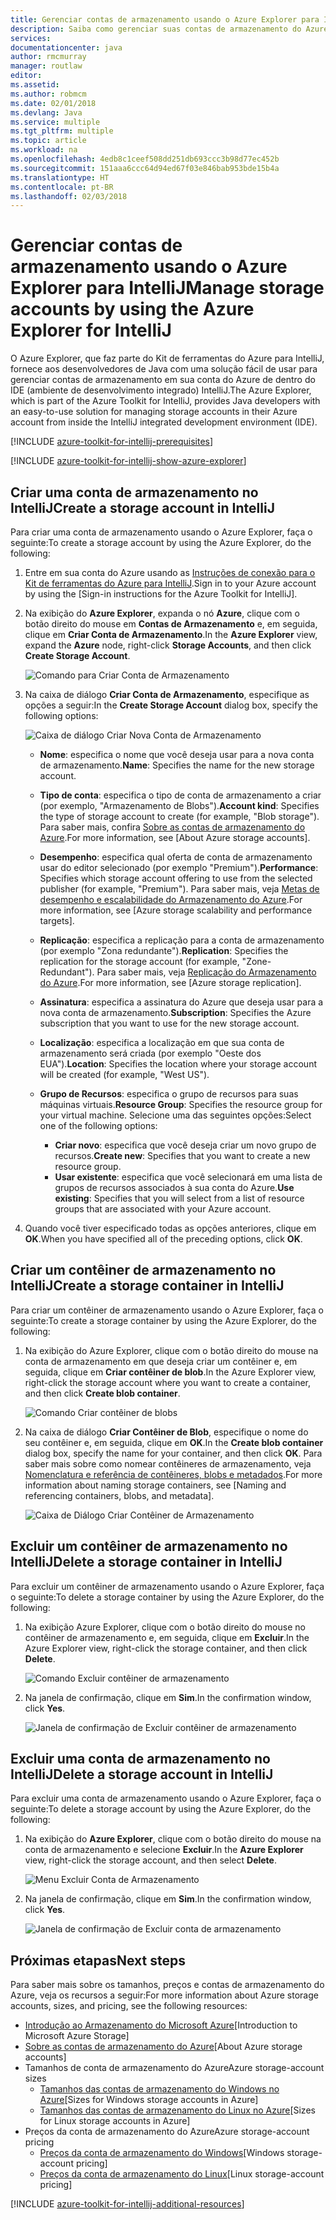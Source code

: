 ```yaml
---
title: Gerenciar contas de armazenamento usando o Azure Explorer para IntelliJ
description: Saiba como gerenciar suas contas de armazenamento do Azure usando o Azure Explorer para IntelliJ.
services: 
documentationcenter: java
author: rmcmurray
manager: routlaw
editor: 
ms.assetid: 
ms.author: robmcm
ms.date: 02/01/2018
ms.devlang: Java
ms.service: multiple
ms.tgt_pltfrm: multiple
ms.topic: article
ms.workload: na
ms.openlocfilehash: 4edb8c1ceef508dd251db693ccc3b98d77ec452b
ms.sourcegitcommit: 151aaa6ccc64d94ed67f03e846bab953bde15b4a
ms.translationtype: HT
ms.contentlocale: pt-BR
ms.lasthandoff: 02/03/2018
---
```

# <a name="manage-storage-accounts-by-using-the-azure-explorer-for-intellij"></a><span data-ttu-id="bcee2-103">Gerenciar contas de armazenamento usando o Azure Explorer para IntelliJ</span><span class="sxs-lookup"><span data-stu-id="bcee2-103">Manage storage accounts by using the Azure Explorer for IntelliJ</span></span>

<span data-ttu-id="bcee2-104">O Azure Explorer, que faz parte do Kit de ferramentas do Azure para IntelliJ, fornece aos desenvolvedores de Java com uma solução fácil de usar para gerenciar contas de armazenamento em sua conta do Azure de dentro do IDE (ambiente de desenvolvimento integrado) IntelliJ.</span><span class="sxs-lookup"><span data-stu-id="bcee2-104">The Azure Explorer, which is part of the Azure Toolkit for IntelliJ, provides Java developers with an easy-to-use solution for managing storage accounts in their Azure account from inside the IntelliJ integrated development environment (IDE).</span></span>

[!INCLUDE [azure-toolkit-for-intellij-prerequisites](../includes/azure-toolkit-for-intellij-prerequisites.md)]

[!INCLUDE [azure-toolkit-for-intellij-show-azure-explorer](../includes/azure-toolkit-for-intellij-show-azure-explorer.md)]

## <a name="create-a-storage-account-in-intellij"></a><span data-ttu-id="bcee2-105">Criar uma conta de armazenamento no IntelliJ</span><span class="sxs-lookup"><span data-stu-id="bcee2-105">Create a storage account in IntelliJ</span></span>

<span data-ttu-id="bcee2-106">Para criar uma conta de armazenamento usando o Azure Explorer, faça o seguinte:</span><span class="sxs-lookup"><span data-stu-id="bcee2-106">To create a storage account by using the Azure Explorer, do the following:</span></span>

1. <span data-ttu-id="bcee2-107">Entre em sua conta do Azure usando as [Instruções de conexão para o Kit de ferramentas do Azure para IntelliJ].</span><span class="sxs-lookup"><span data-stu-id="bcee2-107">Sign in to your Azure account by using the [Sign-in instructions for the Azure Toolkit for IntelliJ].</span></span> 

2. <span data-ttu-id="bcee2-108">Na exibição do **Azure Explorer**, expanda o nó **Azure**, clique com o botão direito do mouse em **Contas de Armazenamento** e, em seguida, clique em **Criar Conta de Armazenamento**.</span><span class="sxs-lookup"><span data-stu-id="bcee2-108">In the **Azure Explorer** view, expand the **Azure** node, right-click **Storage Accounts**, and then click **Create Storage Account**.</span></span>

   ![Comando para Criar Conta de Armazenamento][CS01]

3. <span data-ttu-id="bcee2-110">Na caixa de diálogo **Criar Conta de Armazenamento**, especifique as opções a seguir:</span><span class="sxs-lookup"><span data-stu-id="bcee2-110">In the **Create Storage Account** dialog box, specify the following options:</span></span>

   ![Caixa de diálogo Criar Nova Conta de Armazenamento][CS02]

   * <span data-ttu-id="bcee2-112">**Nome**: especifica o nome que você deseja usar para a nova conta de armazenamento.</span><span class="sxs-lookup"><span data-stu-id="bcee2-112">**Name**: Specifies the name for the new storage account.</span></span>

   * <span data-ttu-id="bcee2-113">**Tipo de conta**: especifica o tipo de conta de armazenamento a criar (por exemplo, "Armazenamento de Blobs").</span><span class="sxs-lookup"><span data-stu-id="bcee2-113">**Account kind**: Specifies the type of storage account to create (for example, "Blob storage").</span></span> <span data-ttu-id="bcee2-114">Para saber mais, confira [Sobre as contas de armazenamento do Azure].</span><span class="sxs-lookup"><span data-stu-id="bcee2-114">For more information, see [About Azure storage accounts].</span></span> 

   * <span data-ttu-id="bcee2-115">**Desempenho**: especifica qual oferta de conta de armazenamento usar do editor selecionado (por exemplo "Premium").</span><span class="sxs-lookup"><span data-stu-id="bcee2-115">**Performance**: Specifies which storage account offering to use from the selected publisher (for example, "Premium").</span></span> <span data-ttu-id="bcee2-116">Para saber mais, veja [Metas de desempenho e escalabilidade do Armazenamento do Azure].</span><span class="sxs-lookup"><span data-stu-id="bcee2-116">For more information, see [Azure storage scalability and performance targets].</span></span> 

   * <span data-ttu-id="bcee2-117">**Replicação**: especifica a replicação para a conta de armazenamento (por exemplo "Zona redundante").</span><span class="sxs-lookup"><span data-stu-id="bcee2-117">**Replication**: Specifies the replication for the storage account (for example, "Zone-Redundant").</span></span> <span data-ttu-id="bcee2-118">Para saber mais, veja [Replicação do Armazenamento do Azure].</span><span class="sxs-lookup"><span data-stu-id="bcee2-118">For more information, see [Azure storage replication].</span></span> 

   * <span data-ttu-id="bcee2-119">**Assinatura**: especifica a assinatura do Azure que deseja usar para a nova conta de armazenamento.</span><span class="sxs-lookup"><span data-stu-id="bcee2-119">**Subscription**: Specifies the Azure subscription that you want to use for the new storage account.</span></span>

   * <span data-ttu-id="bcee2-120">**Localização**: especifica a localização em que sua conta de armazenamento será criada (por exemplo "Oeste dos EUA").</span><span class="sxs-lookup"><span data-stu-id="bcee2-120">**Location**: Specifies the location where your storage account will be created (for example, "West US").</span></span>

   * <span data-ttu-id="bcee2-121">**Grupo de Recursos**: especifica o grupo de recursos para suas máquinas virtuais.</span><span class="sxs-lookup"><span data-stu-id="bcee2-121">**Resource Group**: Specifies the resource group for your virtual machine.</span></span> <span data-ttu-id="bcee2-122">Selecione uma das seguintes opções:</span><span class="sxs-lookup"><span data-stu-id="bcee2-122">Select one of the following options:</span></span>
      * <span data-ttu-id="bcee2-123">**Criar novo**: especifica que você deseja criar um novo grupo de recursos.</span><span class="sxs-lookup"><span data-stu-id="bcee2-123">**Create new**: Specifies that you want to create a new resource group.</span></span>
      * <span data-ttu-id="bcee2-124">**Usar existente**: especifica que você selecionará em uma lista de grupos de recursos associados à sua conta do Azure.</span><span class="sxs-lookup"><span data-stu-id="bcee2-124">**Use existing**: Specifies that you will select from a list of resource groups that are associated with your Azure account.</span></span>

4. <span data-ttu-id="bcee2-125">Quando você tiver especificado todas as opções anteriores, clique em **OK**.</span><span class="sxs-lookup"><span data-stu-id="bcee2-125">When you have specified all of the preceding options, click **OK**.</span></span>

## <a name="create-a-storage-container-in-intellij"></a><span data-ttu-id="bcee2-126">Criar um contêiner de armazenamento no IntelliJ</span><span class="sxs-lookup"><span data-stu-id="bcee2-126">Create a storage container in IntelliJ</span></span>

<span data-ttu-id="bcee2-127">Para criar um contêiner de armazenamento usando o Azure Explorer, faça o seguinte:</span><span class="sxs-lookup"><span data-stu-id="bcee2-127">To create a storage container by using the Azure Explorer, do the following:</span></span>

1. <span data-ttu-id="bcee2-128">Na exibição do Azure Explorer, clique com o botão direito do mouse na conta de armazenamento em que deseja criar um contêiner e, em seguida, clique em **Criar contêiner de blob**.</span><span class="sxs-lookup"><span data-stu-id="bcee2-128">In the Azure Explorer view, right-click the storage account where you want to create a container, and then click **Create blob container**.</span></span>

   ![Comando Criar contêiner de blobs][CC01]

2. <span data-ttu-id="bcee2-130">Na caixa de diálogo **Criar Contêiner de Blob**, especifique o nome do seu contêiner e, em seguida, clique em **OK**.</span><span class="sxs-lookup"><span data-stu-id="bcee2-130">In the **Create blob container** dialog box, specify the name for your container, and then click **OK**.</span></span> <span data-ttu-id="bcee2-131">Para saber mais sobre como nomear contêineres de armazenamento, veja [Nomenclatura e referência de contêineres, blobs e metadados].</span><span class="sxs-lookup"><span data-stu-id="bcee2-131">For more information about naming storage containers, see [Naming and referencing containers, blobs, and metadata].</span></span>

   ![Caixa de Diálogo Criar Contêiner de Armazenamento][CC02]

## <a name="delete-a-storage-container-in-intellij"></a><span data-ttu-id="bcee2-133">Excluir um contêiner de armazenamento no IntelliJ</span><span class="sxs-lookup"><span data-stu-id="bcee2-133">Delete a storage container in IntelliJ</span></span>

<span data-ttu-id="bcee2-134">Para excluir um contêiner de armazenamento usando o Azure Explorer, faça o seguinte:</span><span class="sxs-lookup"><span data-stu-id="bcee2-134">To delete a storage container by using the Azure Explorer, do the following:</span></span>

1. <span data-ttu-id="bcee2-135">Na exibição Azure Explorer, clique com o botão direito do mouse no contêiner de armazenamento e, em seguida, clique em **Excluir**.</span><span class="sxs-lookup"><span data-stu-id="bcee2-135">In the Azure Explorer view, right-click the storage container, and then click **Delete**.</span></span>

   ![Comando Excluir contêiner de armazenamento][DC01]

2. <span data-ttu-id="bcee2-137">Na janela de confirmação, clique em **Sim**.</span><span class="sxs-lookup"><span data-stu-id="bcee2-137">In the confirmation window, click **Yes**.</span></span>

   ![Janela de confirmação de Excluir contêiner de armazenamento][DC02]

## <a name="delete-a-storage-account-in-intellij"></a><span data-ttu-id="bcee2-139">Excluir uma conta de armazenamento no IntelliJ</span><span class="sxs-lookup"><span data-stu-id="bcee2-139">Delete a storage account in IntelliJ</span></span>

<span data-ttu-id="bcee2-140">Para excluir uma conta de armazenamento usando o Azure Explorer, faça o seguinte:</span><span class="sxs-lookup"><span data-stu-id="bcee2-140">To delete a storage account by using the Azure Explorer, do the following:</span></span>

1. <span data-ttu-id="bcee2-141">Na exibição do **Azure Explorer**, clique com o botão direito do mouse na conta de armazenamento e selecione **Excluir**.</span><span class="sxs-lookup"><span data-stu-id="bcee2-141">In the **Azure Explorer** view, right-click the storage account, and then select **Delete**.</span></span>

   ![Menu Excluir Conta de Armazenamento][DS01]

2. <span data-ttu-id="bcee2-143">Na janela de confirmação, clique em **Sim**.</span><span class="sxs-lookup"><span data-stu-id="bcee2-143">In the confirmation window, click **Yes**.</span></span>

   ![Janela de confirmação de Excluir conta de armazenamento][DS02]

## <a name="next-steps"></a><span data-ttu-id="bcee2-145">Próximas etapas</span><span class="sxs-lookup"><span data-stu-id="bcee2-145">Next steps</span></span>

<span data-ttu-id="bcee2-146">Para saber mais sobre os tamanhos, preços e contas de armazenamento do Azure, veja os recursos a seguir:</span><span class="sxs-lookup"><span data-stu-id="bcee2-146">For more information about Azure storage accounts, sizes, and pricing, see the following resources:</span></span>

* <span data-ttu-id="bcee2-147">[Introdução ao Armazenamento do Microsoft Azure]</span><span class="sxs-lookup"><span data-stu-id="bcee2-147">[Introduction to Microsoft Azure Storage]</span></span>
* <span data-ttu-id="bcee2-148">[Sobre as contas de armazenamento do Azure]</span><span class="sxs-lookup"><span data-stu-id="bcee2-148">[About Azure storage accounts]</span></span>
* <span data-ttu-id="bcee2-149">Tamanhos de conta de armazenamento do Azure</span><span class="sxs-lookup"><span data-stu-id="bcee2-149">Azure storage-account sizes</span></span>
  * <span data-ttu-id="bcee2-150">[Tamanhos das contas de armazenamento do Windows no Azure]</span><span class="sxs-lookup"><span data-stu-id="bcee2-150">[Sizes for Windows storage accounts in Azure]</span></span>
  * <span data-ttu-id="bcee2-151">[Tamanhos das contas de armazenamento do Linux no Azure]</span><span class="sxs-lookup"><span data-stu-id="bcee2-151">[Sizes for Linux storage accounts in Azure]</span></span>
* <span data-ttu-id="bcee2-152">Preços da conta de armazenamento do Azure</span><span class="sxs-lookup"><span data-stu-id="bcee2-152">Azure storage-account pricing</span></span>
  * <span data-ttu-id="bcee2-153">[Preços da conta de armazenamento do Windows]</span><span class="sxs-lookup"><span data-stu-id="bcee2-153">[Windows storage-account pricing]</span></span>
  * <span data-ttu-id="bcee2-154">[Preços da conta de armazenamento do Linux]</span><span class="sxs-lookup"><span data-stu-id="bcee2-154">[Linux storage-account pricing]</span></span>

[!INCLUDE [azure-toolkit-for-intellij-additional-resources](../includes/azure-toolkit-for-intellij-additional-resources.md)]

<!-- URL List -->

[Instruções de conexão para o Kit de ferramentas do Azure para IntelliJ]: ./azure-toolkit-for-intellij-sign-in-instructions.md
[Introdução ao Armazenamento do Microsoft Azure]: /azure/storage/storage-introduction
[Sobre as contas de armazenamento do Azure]: /azure/storage/storage-create-storage-account
[Replicação do Armazenamento do Azure]: /azure/storage/storage-redundancy
[Metas de desempenho e escalabilidade do Armazenamento do Azure]: /azure/storage/storage-scalability-targets
[Nomenclatura e referência de contêineres, blobs e metadados]: http://go.microsoft.com/fwlink/?LinkId=255555

[Tamanhos das contas de armazenamento do Windows no Azure]: /azure/virtual-machines/virtual-machines-windows-sizes
[Tamanhos das contas de armazenamento do Linux no Azure]: /azure/virtual-machines/virtual-machines-linux-sizes
[Preços da conta de armazenamento do Windows]: /pricing/details/virtual-machines/windows/
[Preços da conta de armazenamento do Linux]: /pricing/details/virtual-machines/linux/

<!-- IMG List -->

[CS01]: media/azure-toolkit-for-intellij-managing-storage-accounts-using-azure-explorer/CS01.png
[CS02]: media/azure-toolkit-for-intellij-managing-storage-accounts-using-azure-explorer/CS02.png
[CC01]: media/azure-toolkit-for-intellij-managing-storage-accounts-using-azure-explorer/CC01.png
[CC02]: media/azure-toolkit-for-intellij-managing-storage-accounts-using-azure-explorer/CC02.png

[DS01]: media/azure-toolkit-for-intellij-managing-storage-accounts-using-azure-explorer/DS01.png
[DS02]: media/azure-toolkit-for-intellij-managing-storage-accounts-using-azure-explorer/DS02.png
[DC01]: media/azure-toolkit-for-intellij-managing-storage-accounts-using-azure-explorer/DC01.png
[DC02]: media/azure-toolkit-for-intellij-managing-storage-accounts-using-azure-explorer/DC02.png

